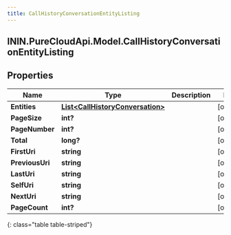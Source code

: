 ```yaml
---
title: CallHistoryConversationEntityListing
---
```

## ININ.PureCloudApi.Model.CallHistoryConversationEntityListing

## Properties

|Name | Type | Description | Notes|
|------------ | ------------- | ------------- | -------------|
| **Entities** | [**List&lt;CallHistoryConversation&gt;**](CallHistoryConversation.html) |  | [optional] |
| **PageSize** | **int?** |  | [optional] |
| **PageNumber** | **int?** |  | [optional] |
| **Total** | **long?** |  | [optional] |
| **FirstUri** | **string** |  | [optional] |
| **PreviousUri** | **string** |  | [optional] |
| **LastUri** | **string** |  | [optional] |
| **SelfUri** | **string** |  | [optional] |
| **NextUri** | **string** |  | [optional] |
| **PageCount** | **int?** |  | [optional] |
{: class="table table-striped"}


